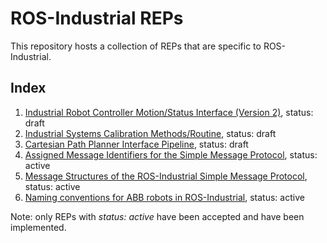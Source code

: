 ROS-Industrial REPs
===================

This repository hosts a collection of REPs that are specific to ROS-Industrial.


Index
-----

 1. [Industrial Robot Controller Motion/Status Interface (Version 2)][], status: draft
 2. [Industrial Systems Calibration Methods/Routine][], status: draft
 3. [Cartesian Path Planner Interface Pipeline][], status: draft
 4. [Assigned Message Identifiers for the Simple Message Protocol][], status: active
 6. [Message Structures of the ROS-Industrial Simple Message Protocol][], status: active
 7. [Naming conventions for ABB robots in ROS-Industrial][], status: active

Note: only REPs with *status: active* have been accepted and have been implemented.



[Industrial Robot Controller Motion/Status Interface (Version 2)]: rep-I0001.rst
[Industrial Systems Calibration Methods/Routine]: rep-I0002.rst
[Cartesian Path Planner Interface Pipeline]: rep-I0003.rst
[Assigned Message Identifiers for the Simple Message Protocol]: rep-I0004.rst
[Message Structures of the ROS-Industrial Simple Message Protocol]: rep-I0006.rst
[Naming conventions for ABB robots in ROS-Industrial]: rep-I0007.rst

